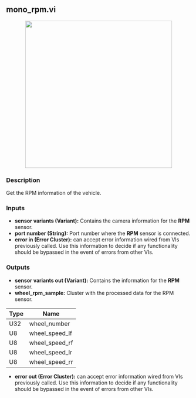 ## mono_rpm.vi
<p align="center">
<img src="https://github.com/monoDriveIO/client/raw/master/WikiPhotos/LV_client/sensors/mono__rpmc.png" 
width="400"  />
</p>

### Description
Get the RPM information of the vehicle.

### Inputs

- **sensor variants (Variant):** Contains the camera information for the **RPM** sensor.
- **port number (String):** Port number where the **RPM** sensor is connected.
- **error in (Error Cluster):** can accept error information wired from VIs previously called. Use this information to decide if any functionality should be bypassed in the event of errors from other VIs.

### Outputs
- **sensor variants out (Variant):** Contains the information for the **RPM** sensor.
- **wheel_rpm_sample:** Cluster with the processed data for the RPM sensor.

| Type  | Name   |
| ------------ | ------------ |
|U32  | wheel_number |
|U8 | wheel_speed_lf  |
|U8 | wheel_speed_rf  |
|U8 | wheel_speed_lr |
|U8 | wheel_speed_rr |

- **error out (Error Cluster):** can accept error information wired from VIs previously called. Use this information to decide if any functionality should be bypassed in the event of errors from other VIs.

